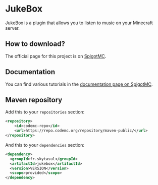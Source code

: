# JukeBox
JukeBox is a plugin that allows you to listen to music on your Minecraft server.

## How to download?
The official page for this project is on [SpigotMC](https://www.spigotmc.org/resources/jukebox-music-plugin.40580/).

## Documentation
You can find various tutorials in the [documentation page on SpigotMC](https://www.spigotmc.org/resources/jukebox-music-plugin.40580/field?field=documentation).

## Maven repository
Add this to your `repositories` section:
```xml
<repository>
	<id>codemc-repo</id>
	<url>https://repo.codemc.org/repository/maven-public/</url>
</repository>
```
And this to your `dependencies` section:
```xml
<dependency>
  <groupId>fr.skytasul</groupId>
  <artifactId>jukebox</artifactId>
  <version>VERSION</version>
  <scope>provided</scope>
</dependency>
```